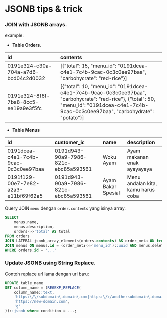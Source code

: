# JSONB tips & trick

### JOIN with JSONB arrays.

example:

- **Table Orders**.

| id  | contents |
| :--- | :--- |
| 0191e324-c30a-704a-a7d6-bcd04c2d0032 | \[{"total": 15, "menu\_id": "0191dcea-c4e1-7c4b-9cac-0c3c0ee97baa", "carbohydrate": "red-rice"}\] |
| 0191e324-8f6f-7ba8-8cc5-ee19a9e3f5fc | \[{"total": 10, "menu\_id": "0191dcea-c4e1-7c4b-9cac-0c3c0ee97baa", "carbohydrate": "red-rice"}, {"total": 50, "menu\_id": "0191dcea-c4e1-7c4b-9cac-0c3c0ee97baa", "carbohydrate": "potato"}\] |

- **Table Menus**

| id | customer\_id | name | description |
| :--- | :--- | :--- | :--- |
| 0191dcea-c4e1-7c4b-9cac-0c3c0ee97baa | 0191d943-90a9-7986-821c-ebc85a593561 | Woku Ayam | Ayam makanan enak ayayayaya |
| 0191f129-00e7-7e82-a2a3-e11bf69f62a5 | 0191d943-90a9-7986-821c-ebc85a593561 | Ayam Bakar Spesial | Menu andalan kita, kamu harus coba |

Query JOIN `menu` dengan `order.contents` yang isinya array.
```SQL
SELECT
    menus.name,
    menus.description,
    orders->>'total' AS total
FROM orders
JOIN LATERAL jsonb_array_elements(orders.contents) AS order_meta ON true
JOIN menus ON menus.id = (order_meta->>'menu_id')::uuid AND menus.deleted_at IS NULL
WHERE orders.id = '...'
```

### Update JSONB using String Replace.

Contoh replace url lama dengan url baru:
```sql
UPDATE table_name 
SET column_name = (REGEXP_REPLACE(
    column_name::text,
    'https:\/\/subdomain\.domain\.com|https:\/\/anothersubdomain\.domain\.com',
    'https://new-domain.com',
    'g'
))::jsonb where condition = ...;
```
